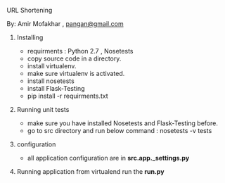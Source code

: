 URL Shortening

By: Amir Mofakhar , pangan@gmail.com


1. Installing
    * requirments : Python 2.7 , Nosetests
    * copy source code in a directory.
    * install virtualenv.
    * make sure virtualenv is activated.
    * install nosetests
    * install Flask-Testing
    * pip install -r requirments.txt

2. Running unit tests
    * make sure you have installed Nosetests and Flask-Testing before.
    * go to src directory and run below command :
        nosetests -v tests

4. configuration
    * all application configuration are in **src.app._settings.py**

3. Running application
    from virtualend run the **run.py**
